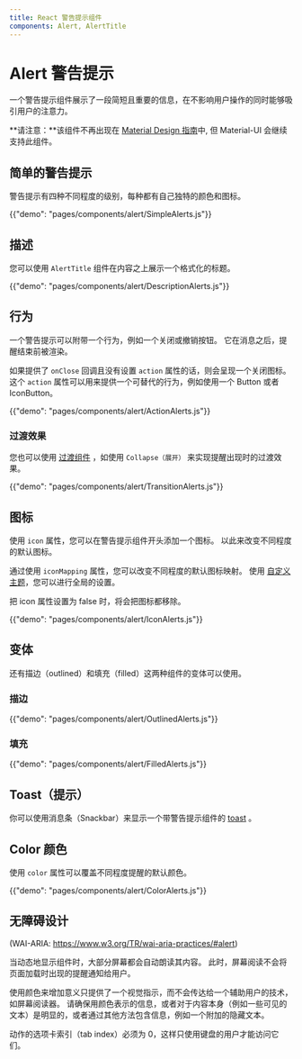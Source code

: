 ```yaml
---
title: React 警告提示组件
components: Alert, AlertTitle
---
```


# Alert 警告提示

<p class="description">一个警告提示组件展示了一段简短且重要的信息，在不影响用户操作的同时能够吸引用户的注意力。</p>

**请注意：**该组件不再出现在 [Material Design 指南](https://material.io/)中, 但 Material-UI 会继续支持此组件。

## 简单的警告提示

警告提示有四种不同程度的级别，每种都有自己独特的颜色和图标。

{{"demo": "pages/components/alert/SimpleAlerts.js"}}

## 描述

您可以使用 `AlertTitle` 组件在内容之上展示一个格式化的标题。

{{"demo": "pages/components/alert/DescriptionAlerts.js"}}

## 行为

一个警告提示可以附带一个行为，例如一个关闭或撤销按钮。 它在消息之后，提醒结束前被渲染。

如果提供了 `onClose` 回调且没有设置 `action` 属性的话，则会呈现一个关闭图标。 这个 `action` 属性可以用来提供一个可替代的行为，例如使用一个 Button 或者IconButton。

{{"demo": "pages/components/alert/ActionAlerts.js"}}

### 过渡效果

您也可以使用 [过渡组件](/components/transitions/) ，如使用 `Collapse（展开）` 来实现提醒出现时的过渡效果。

{{"demo": "pages/components/alert/TransitionAlerts.js"}}

## 图标

使用 `icon` 属性，您可以在警告提示组件开头添加一个图标。 以此来改变不同程度的默认图标。

通过使用 `iconMapping` 属性，您可以改变不同程度的默认图标映射。 使用 [自定义主题](/customization/globals/#default-props)，您可以进行全局的设置。

把 icon 属性设置为 false 时，将会把图标都移除。

{{"demo": "pages/components/alert/IconAlerts.js"}}

## 变体

还有描边（outlined）和填充（filled）这两种组件的变体可以使用。

### 描边

{{"demo": "pages/components/alert/OutlinedAlerts.js"}}

### 填充

{{"demo": "pages/components/alert/FilledAlerts.js"}}

## Toast（提示）

你可以使用消息条（Snackbar）来显示一个带警告提示组件的 [toast](/components/snackbars/#customized-snackbars) 。

## Color 颜色

使用 `color` 属性可以覆盖不同程度提醒的默认颜色。

{{"demo": "pages/components/alert/ColorAlerts.js"}}

## 无障碍设计

(WAI-ARIA: https://www.w3.org/TR/wai-aria-practices/#alert)

当动态地显示组件时，大部分屏幕都会自动朗读其内容。 此时，屏幕阅读不会将页面加载时出现的提醒通知给用户。

使用颜色来增加意义只提供了一个视觉指示，而不会传达给一个辅助用户的技术，如屏幕阅读器。 请确保用颜色表示的信息，或者对于内容本身（例如一些可见的文本）是明显的，或者通过其他方法包含信息，例如一个附加的隐藏文本。

动作的选项卡索引（tab index）必须为 0，这样只使用键盘的用户才能访问它们。
